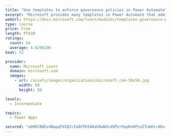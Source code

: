 ```yaml
---
title: "Use templates to enforce governance policies in Power Automate"
excerpt: "Microsoft provides many templates in Power Automate that administrators can use to enforce governance policies and increase visibility of assets that are being created within a customer’s tenant. This module will identify some existing templates that you can use to provide administrators with greater visibility."
webUrl: https://docs.microsoft.com/learn/modules/templates-governance-policies/
type: course
price: Free
length: PT41M
ratings:
  count: 54
  average: 4.6296296
heat: 52

provider:
  name: Microsoft Learn
  domain: microsoft.com
  images:
    - url: /assets/images/organizations/microsoft.com-50x50.jpg
      width: 50
      height: 50

levels:
  - Intermediate

topics:
  - Power Apps

secured: "u086CBQEv4BwpqTdSQJcIo8CPHIAHaU8wNXcdQPe+9apHvKPzuITubHi+4Dvi3FN1M8jfNeN2PpvCEZ8ihQwpF0Hg/D80dI7AXX/xsTaPAffZgMuVW8EwWquh3hzcwb96N3Jw/aQpUjNJutK8njo5vtZo7Vz4OOQFRd5cbF7m5yPqCRnrXTvlfEUlywFmPkE30+JR90qL0JdYvTjXmcMnhM2lkpXXSKCDTkQOGYHSTSM2ztyT7BfwO3idLgGPQK23Rtk0zg1G+uVYh7xvgUHlFFkawKzGj3KC1em09NAUuw4oOhaKeMEvUQ5m+wThGypI8nIt3gpgid6qbkAhGYfNsSZWpE2LlBcCLFAPISHB1hddSijijujjNPwnVQvHTi4F9dqY3ZG6PQSLYJzmIGPBw==;p1R6KL0TfNL9+g3s3RE69A=="
---
```


